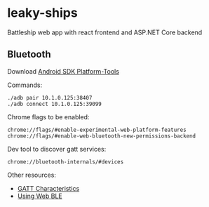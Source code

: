 # leaky-ships
Battleship web app with react frontend and ASP.NET Core backend

## Bluetooth

Download [Android SDK Platform-Tools](https://developer.android.com/studio/releases/platform-tools)

Commands:
```
./adb pair 10.1.0.125:38407
./adb connect 10.1.0.125:39099
```

Chrome flags to be enabled:
```
chrome://flags/#enable-experimental-web-platform-features
chrome://flags/#enable-web-bluetooth-new-permissions-backend
```

Dev tool to discover gatt services:
```
chrome://bluetooth-internals/#devices
```
Other resources:

- [GATT Characteristics](https://btprodspecificationrefs.blob.core.windows.net/assigned-values/16-bit%20UUID%20Numbers%20Document.pdf)
- [Using Web BLE](https://youtu.be/TsXUcAKi790)